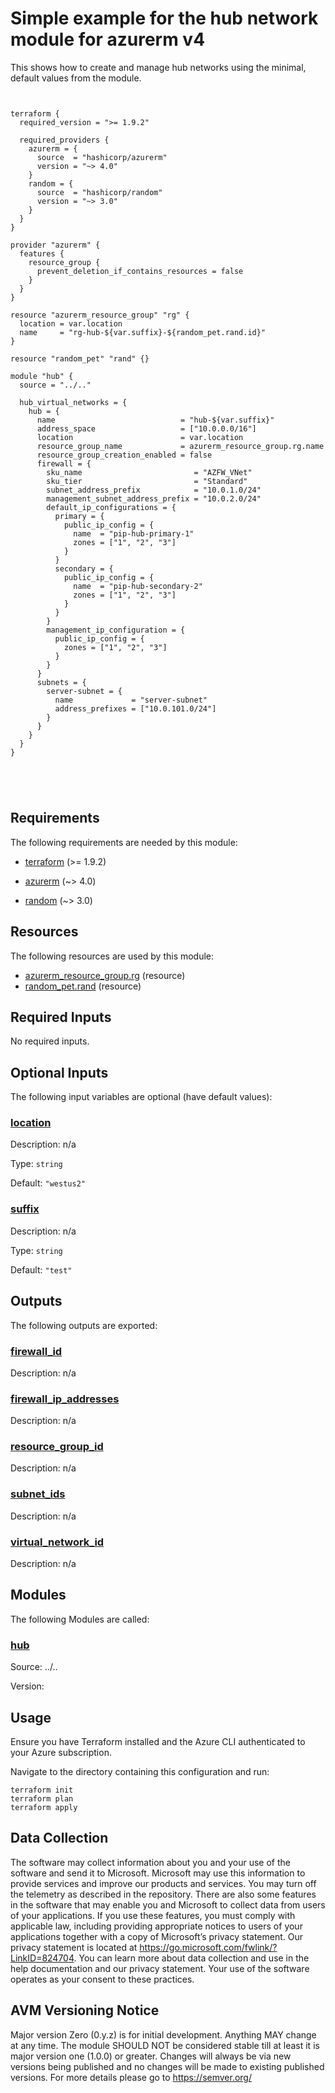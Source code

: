 <!-- BEGIN_TF_DOCS -->
# Simple example for the hub network module for azurerm v4

This shows how to create and manage hub networks using the minimal, default values from the module.

```hcl


terraform {
  required_version = ">= 1.9.2"

  required_providers {
    azurerm = {
      source  = "hashicorp/azurerm"
      version = "~> 4.0"
    }
    random = {
      source  = "hashicorp/random"
      version = "~> 3.0"
    }
  }
}

provider "azurerm" {
  features {
    resource_group {
      prevent_deletion_if_contains_resources = false
    }
  }
}

resource "azurerm_resource_group" "rg" {
  location = var.location
  name     = "rg-hub-${var.suffix}-${random_pet.rand.id}"
}

resource "random_pet" "rand" {}

module "hub" {
  source = "../.."

  hub_virtual_networks = {
    hub = {
      name                            = "hub-${var.suffix}"
      address_space                   = ["10.0.0.0/16"]
      location                        = var.location
      resource_group_name             = azurerm_resource_group.rg.name
      resource_group_creation_enabled = false
      firewall = {
        sku_name                         = "AZFW_VNet"
        sku_tier                         = "Standard"
        subnet_address_prefix            = "10.0.1.0/24"
        management_subnet_address_prefix = "10.0.2.0/24"
        default_ip_configurations = {
          primary = {
            public_ip_config = {
              name  = "pip-hub-primary-1"
              zones = ["1", "2", "3"]
            }
          }
          secondary = {
            public_ip_config = {
              name  = "pip-hub-secondary-2"
              zones = ["1", "2", "3"]
            }
          }
        }
        management_ip_configuration = {
          public_ip_config = {
            zones = ["1", "2", "3"]
          }
        }
      }
      subnets = {
        server-subnet = {
          name             = "server-subnet"
          address_prefixes = ["10.0.101.0/24"]
        }
      }
    }
  }
}





```

<!-- markdownlint-disable MD033 -->
## Requirements

The following requirements are needed by this module:

- <a name="requirement_terraform"></a> [terraform](#requirement\_terraform) (>= 1.9.2)

- <a name="requirement_azurerm"></a> [azurerm](#requirement\_azurerm) (~> 4.0)

- <a name="requirement_random"></a> [random](#requirement\_random) (~> 3.0)

## Resources

The following resources are used by this module:

- [azurerm_resource_group.rg](https://registry.terraform.io/providers/hashicorp/azurerm/latest/docs/resources/resource_group) (resource)
- [random_pet.rand](https://registry.terraform.io/providers/hashicorp/random/latest/docs/resources/pet) (resource)

<!-- markdownlint-disable MD013 -->
## Required Inputs

No required inputs.

## Optional Inputs

The following input variables are optional (have default values):

### <a name="input_location"></a> [location](#input\_location)

Description: n/a

Type: `string`

Default: `"westus2"`

### <a name="input_suffix"></a> [suffix](#input\_suffix)

Description: n/a

Type: `string`

Default: `"test"`

## Outputs

The following outputs are exported:

### <a name="output_firewall_id"></a> [firewall\_id](#output\_firewall\_id)

Description: n/a

### <a name="output_firewall_ip_addresses"></a> [firewall\_ip\_addresses](#output\_firewall\_ip\_addresses)

Description: n/a

### <a name="output_resource_group_id"></a> [resource\_group\_id](#output\_resource\_group\_id)

Description: n/a

### <a name="output_subnet_ids"></a> [subnet\_ids](#output\_subnet\_ids)

Description: n/a

### <a name="output_virtual_network_id"></a> [virtual\_network\_id](#output\_virtual\_network\_id)

Description: n/a

## Modules

The following Modules are called:

### <a name="module_hub"></a> [hub](#module\_hub)

Source: ../..

Version:

## Usage

Ensure you have Terraform installed and the Azure CLI authenticated to your Azure subscription.

Navigate to the directory containing this configuration and run:

```
terraform init
terraform plan
terraform apply
```
<!-- markdownlint-disable-next-line MD041 -->
## Data Collection

The software may collect information about you and your use of the software and send it to Microsoft. Microsoft may use this information to provide services and improve our products and services. You may turn off the telemetry as described in the repository. There are also some features in the software that may enable you and Microsoft to collect data from users of your applications. If you use these features, you must comply with applicable law, including providing appropriate notices to users of your applications together with a copy of Microsoft’s privacy statement. Our privacy statement is located at <https://go.microsoft.com/fwlink/?LinkID=824704>. You can learn more about data collection and use in the help documentation and our privacy statement. Your use of the software operates as your consent to these practices.

## AVM Versioning Notice

Major version Zero (0.y.z) is for initial development. Anything MAY change at any time. The module SHOULD NOT be considered stable till at least it is major version one (1.0.0) or greater. Changes will always be via new versions being published and no changes will be made to existing published versions. For more details please go to https://semver.org/
<!-- END_TF_DOCS -->